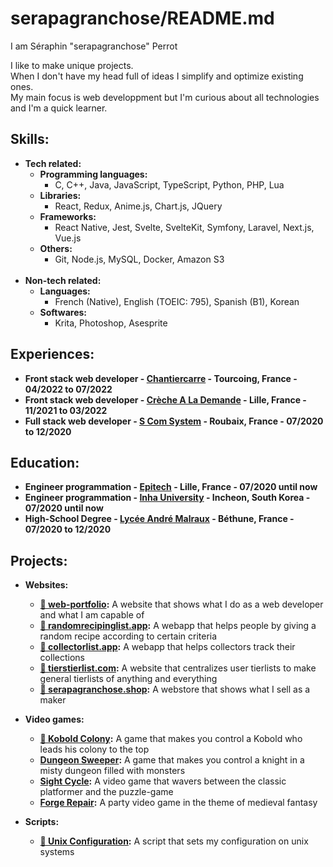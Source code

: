 # serapagranchose/README.md

I am Séraphin "serapagranchose" Perrot  

I like to make unique projects.  
When I don't have my head full of ideas I simplify and optimize existing ones.  
My main focus is web developpment but I'm curious about all technologies and I'm a quick learner.  

## Skills:
- **Tech related:**
    - **Programming languages:**
        - C, C++, Java, JavaScript, TypeScript, Python, PHP, Lua
    - **Libraries:**
        - React, Redux, Anime.js, Chart.js, JQuery
    - **Frameworks:**
        - React Native, Jest, Svelte, SvelteKit, Symfony, Laravel, Next.js, Vue.js
    - **Others:**
        - Git, Node.js, MySQL, Docker, Amazon S3
<br></br>
- **Non-tech related:**
    - **Languages:**
        - French (Native), English (TOEIC: 795), Spanish (B1), Korean
    - **Softwares:**
        - Krita, Photoshop, Asesprite

## Experiences:
- **Front stack web developer - [Chantiercarre](https://www.chantiercarre.fr) - Tourcoing, France - 04/2022 to 07/2022**
- **Front stack web developer - [Crèche A La Demande](https://www.crechealademande.fr) - Lille, France - 11/2021 to 03/2022**
- **Full stack web developer - [S Com System](https://s-com-system.fr) - Roubaix, France - 07/2020 to 12/2020**

## Education:
- **Engineer programmation - [Epitech](https://s-com-system.fr) - Lille, France - 07/2020 until now**
- **Engineer programmation - [Inha University](https://s-com-system.fr) - Incheon, South Korea - 07/2020 until now**
- **High-School Degree - [Lycée André Malraux](https://andre-malraux-bethune.enthdf.fr) - Béthune, France - 07/2020 to 12/2020**

## Projects:
- **Websites:**
    - [**🚧 web-portfolio**](https://github.com/serapagranchose/web-portfolio)**:** A website that shows what I do as a web developer and what I am capable of
    - [**🚧 randomrecipinglist.app**](https://github.com/serapagranchose/randomrecipinglist.app)**:** A webapp that helps people by giving a random recipe according to certain criteria
    - [**🚧 collectorlist.app**](https://github.com/serapagranchose/collectorlist.app)**:** A webapp that helps collectors track their collections
    - [**🚧 tierstierlist.com**](https://github.com/serapagranchose/tierstierlist.com)**:** A website that centralizes user tierlists to make general tierlists of anything and everything
    - [**🚧 serapagranchose.shop**](https://github.com/serapagranchose/serapagranchose.shop)**:** A webstore that shows what I sell as a maker

- **Video games:**
    - [**🚧 Kobold Colony**](https://github.com/serapagranchose/kobold-colony)**:** A game that makes you control a Kobold who leads his colony to the top
    - [**Dungeon Sweeper**](https://github.com/serapagranchose/dungeon-sweeper)**:** A game that makes you control a knight in a misty dungeon filled with monsters
    - [**Sight Cycle**](https://github.com/serapagranchose/sight-cycle)**:** A video game that wavers between the classic platformer and the puzzle-game
    - [**Forge Repair**](https://github.com/serapagranchose/forge-repair)**:** A party video game in the theme of medieval fantasy

- **Scripts:**
    - [**🚧 Unix Configuration**](https://github.com/serapagranchose/unix_configuration)**:** A script that sets my configuration on unix systems
